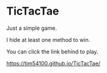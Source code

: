 # TicTacTae
Just a simple game.

I hide at least one method to win.

You can click the link behind to play.

https://tim54100.github.io/TicTacTae/
